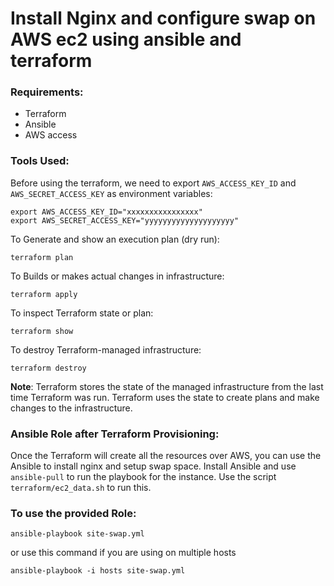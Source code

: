 # Install Nginx and configure swap on AWS ec2 using ansible and terraform

### Requirements:

- Terraform
- Ansible
- AWS access

### Tools Used:
Before using the terraform, we need to export `AWS_ACCESS_KEY_ID` and `AWS_SECRET_ACCESS_KEY` as environment variables:

```
export AWS_ACCESS_KEY_ID="xxxxxxxxxxxxxxxx"
export AWS_SECRET_ACCESS_KEY="yyyyyyyyyyyyyyyyyyyy"
```
To Generate and show an execution plan (dry run):
```
terraform plan
```
To Builds or makes actual changes in infrastructure:
```
terraform apply
```
To inspect Terraform state or plan:
```
terraform show
```
To destroy Terraform-managed infrastructure:
```
terraform destroy
```
**Note**: Terraform stores the state of the managed infrastructure from the last time Terraform was run. Terraform uses the state to create plans and make changes to the infrastructure.

### Ansible Role after Terraform Provisioning:

Once the Terraform will create all the resources over AWS, you can use the Ansible to install nginx and setup swap space.
Install Ansible and use `ansible-pull` to run the playbook for the instance. Use the script `terraform/ec2_data.sh` to run this.

### To use the provided Role:
```shell
ansible-playbook site-swap.yml
```
or use this command if you are using on multiple hosts
```shell
ansible-playbook -i hosts site-swap.yml
```


